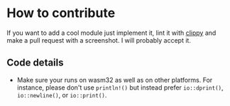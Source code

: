 # How to contribute

If you want to add a cool module just implement it, lint it with [clippy](https://github.com/rust-lang-nursery/rust-clippy)
and make a pull request with a screenshot. I will probably accept it.

## Code details

- Make sure your runs on wasm32 as well as on other platforms. For instance, please don't use `println!()` but instead
  prefer `io::dprint()`, `io::newline()`, or `io::print()`.

